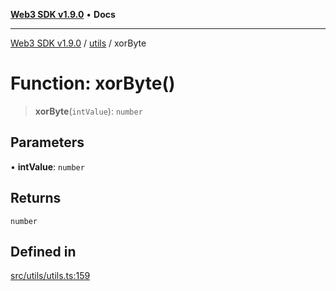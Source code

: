 [**Web3 SDK v1.9.0**](../../../README.md) • **Docs**

***

[Web3 SDK v1.9.0](../../../globals.md) / [utils](../README.md) / xorByte

# Function: xorByte()

> **xorByte**(`intValue`): `number`

## Parameters

• **intValue**: `number`

## Returns

`number`

## Defined in

[src/utils/utils.ts:159](https://github.com/Mystic-Nayy/alephium-web3/blob/ee41f5e0e7d7fb0b155fe62f05b2ac03772895ca/packages/web3/src/utils/utils.ts#L159)
